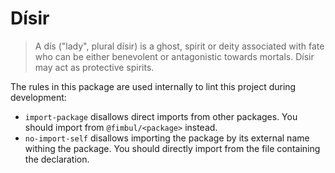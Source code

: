 # Dísir

> A dís ("lady", plural dísir) is a ghost, spirit or deity associated with fate who can be either benevolent or antagonistic towards mortals. Dísir may act as protective spirits.

The rules in this package are used internally to lint this project during development:

* `import-package` disallows direct imports from other packages. You should import from `@fimbul/<package>` instead.
* `no-import-self` disallows importing the package by its external name withing the package. You should directly import from the file containing the declaration.
